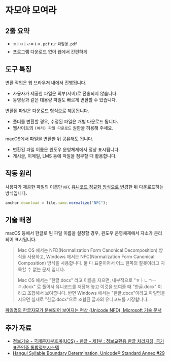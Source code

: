 # 자모야 모여라

## 2줄 요약

- `ㅍㅏㅇㅣㄹㅁㅕㅇ.pdf` 👉 `파일명.pdf`
- 프로그램 다운로드 없이 웹에서 간편하게

## 도구 특징

변환 작업은 웹 브라우저 내에서 진행됩니다.

- 사용자가 제공한 파일은 외부(서버)로 전송되지 않습니다.
- 동영상과 같은 대용량 파일도 빠르게 변환할 수 있습니다.

변환된 파일은 다운로드 형식으로 제공됩니다.

- 폴더를 변환할 경우, 수정된 파일은 개별 다운로드 됩니다.
- 웹사이트의 `(여러) 파일 다운로드` 권한을 허용해 주세요.

macOS에서 파일을 변환한 뒤 공유해도 됩니다.

- 변환된 파일 이름은 윈도우 운영체제에서 정상 표시됩니다.
- 게시글, 이메일, LMS 등에 파일을 첨부할 때 활용합니다.

## 작동 원리

사용자가 제공한 파일의 이름만 `NFC` [유니코드 정규화 방식으로 변경](https://developer.mozilla.org/ko/docs/Web/JavaScript/Reference/Global_Objects/String/normalize)한 뒤 다운로드하는 방식입니다.

```javascript
anchor.download = file.name.normalize("NFC");
```

## 기술 배경

macOS 등에서 한글로 된 파일 이름을 설정할 경우, 윈도우 운영체제에서 자소가 분리되어 표시됩니다.

> Mac OS 에서는 NFD(Normalization Form Canonical Decomposition) 방식을 사용하고, Windows 에서는 NFC(Normalization Form Canonical Composition) 방식을 사용합니다. 둘 다 표준이어서 어느 한쪽의 잘못이라고 지목할 수 없는 문제 입니다.
>
> Mac OS 에서는 "한글.docx" 라고 이름을 지으면, 내부적으로 "ㅎㅏㄴㄱㅡㄹ.docx" 로 풀어서 유니코드를 저장해 놓고 이것을 보여줄 때 "한글.docx" 이라고 조합해서 보여줍니다. 반면 Windows 에서는 "한글.docx"이라고 파일명을 지으면 실제로 "한글.docx"으로 조합된 글자의 유니코드를 저장합니다.

[파일명의 한글자모가 분해되어 보여지는 현상 (Unicode NFD), Microsoft 기술 문서](https://docs.microsoft.com/ko-kr/archive/blogs/spsofficesupportko/%ED%8C%8C%EC%9D%BC%EB%AA%85%EC%9D%98-%ED%95%9C%EA%B8%80%EC%9E%90%EB%AA%A8%EA%B0%80-%EB%B6%84%ED%95%B4%EB%90%98%EC%96%B4-%EB%B3%B4%EC%97%AC%EC%A7%80%EB%8A%94-%ED%98%84%EC%83%81-unicode-nfd)

## 추가 자료

- [정보기술 - 국제문자부호계(UCS) - 한글 - 제1부 : 정보교환용 한글 처리지침, 국가표준인증 통합정보시스템](https://standard.go.kr/KSCI/standardIntro/getStandardSearchView.do?ksNo=KSX1026-1)
- [Hangul Syllable Boundary Determination, Unicode® Standard Annex #29](https://unicode.org/reports/tr29/#Hangul_Syllable_Boundary_Determination)
